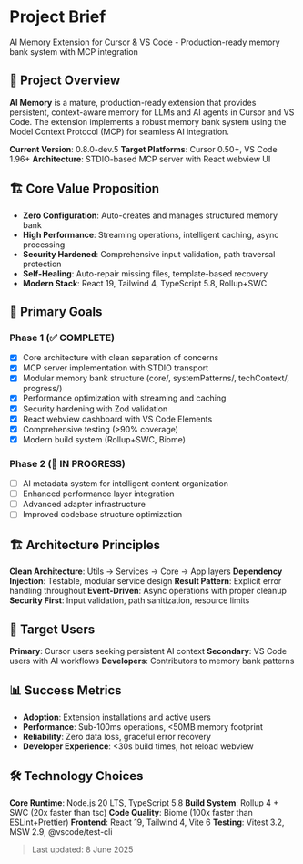 # Project Brief

AI Memory Extension for Cursor & VS Code - Production-ready memory bank system with MCP integration

## 🎯 Project Overview

**AI Memory** is a mature, production-ready extension that provides persistent, context-aware memory for LLMs and AI agents in Cursor and VS Code. The extension implements a robust memory bank system using the Model Context Protocol (MCP) for seamless AI integration.

**Current Version**: 0.8.0-dev.5
**Target Platforms**: Cursor 0.50+, VS Code 1.96+
**Architecture**: STDIO-based MCP server with React webview UI

## 🏗 Core Value Proposition

- **Zero Configuration**: Auto-creates and manages structured memory bank
- **High Performance**: Streaming operations, intelligent caching, async processing
- **Security Hardened**: Comprehensive input validation, path traversal protection
- **Self-Healing**: Auto-repair missing files, template-based recovery
- **Modern Stack**: React 19, Tailwind 4, TypeScript 5.8, Rollup+SWC

## 🎯 Primary Goals

### Phase 1 (✅ COMPLETE)

- [x] Core architecture with clean separation of concerns
- [x] MCP server implementation with STDIO transport
- [x] Modular memory bank structure (core/, systemPatterns/, techContext/, progress/)
- [x] Performance optimization with streaming and caching
- [x] Security hardening with Zod validation
- [x] React webview dashboard with VS Code Elements
- [x] Comprehensive testing (>90% coverage)
- [x] Modern build system (Rollup+SWC, Biome)

### Phase 2 (🔄 IN PROGRESS)

- [ ] AI metadata system for intelligent content organization
- [ ] Enhanced performance layer integration
- [ ] Advanced adapter infrastructure
- [ ] Improved codebase structure optimization

## 🏗 Architecture Principles

**Clean Architecture**: Utils → Services → Core → App layers
**Dependency Injection**: Testable, modular service design
**Result Pattern**: Explicit error handling throughout
**Event-Driven**: Async operations with proper cleanup
**Security First**: Input validation, path sanitization, resource limits

## 🎯 Target Users

**Primary**: Cursor users seeking persistent AI context
**Secondary**: VS Code users with AI workflows
**Developers**: Contributors to memory bank patterns

## 📊 Success Metrics

- **Adoption**: Extension installations and active users
- **Performance**: Sub-100ms operations, <50MB memory footprint
- **Reliability**: Zero data loss, graceful error recovery
- **Developer Experience**: <30s build times, hot reload webview

## 🛠 Technology Choices

**Core Runtime**: Node.js 20 LTS, TypeScript 5.8
**Build System**: Rollup 4 + SWC (20x faster than tsc)
**Code Quality**: Biome (100x faster than ESLint+Prettier)
**Frontend**: React 19, Tailwind 4, Vite 6
**Testing**: Vitest 3.2, MSW 2.9, @vscode/test-cli

> Last updated: 8 June 2025
